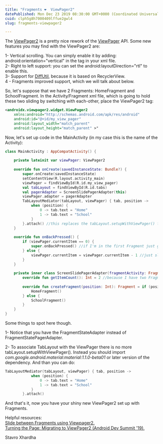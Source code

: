```yaml
---
title: "Fragments ❤  ViewPager2"
datePublished: Mon Dec 23 2019 08:30:00 GMT+0000 (Coordinated Universal Time)
cuid: clph5g8h7000409lffue2gwl4
slug: fragments-viewpager2

---
```



  
The [ViewPager2](https://developer.android.com/jetpack/androidx/releases/viewpager2) is a pretty nice rework of the [ViewPager](https://developer.android.com/reference/android/support/v4/view/ViewPager) API. Some new features you may find with the ViewPager2 are:  
  
1- Vertical scrolling. You can simply enable it by adding: android:orientation="vertical" in the <ViewPager2> tag in your xml file.  
2- Right to left support: you can set the android:layoutDirection="rtl" to enable this.  
3- Support for [DiffUtil](https://developer.android.com/reference/kotlin/androidx/recyclerview/widget/DiffUtil), because it is based on RecyclerView.  
4 - Fragments improved support, which we will talk about below.  
  
So, let's suppose that we have 2 Fragments: HomeFragment and SchoolFragment. In the Activity/Fragment xml file, which is going to hold these two sliding by switching with each-other, place the ViewPager2 tag:  
  
```xml
<androidx.viewpager2.widget.ViewPager2  
    xmlns:android="http://schemas.android.com/apk/res/android"  
    android:id="@+id/my_view_pager"  
    android:layout_width="match_parent"  
    android:layout_height="match_parent" >"
```
Now, let's set up code in the MainActivity (in my case this is the name of the Activity):  
  
```kotlin
class MainActivity : AppCompatActivity() {  
  
    private lateinit var viewPager: ViewPager2  
  
    override fun onCreate(savedInstanceState: Bundle?) {  
        super.onCreate(savedInstanceState)  
        setContentView(R.layout.activity_main)  
        viewPager = findViewById(R.id.my_view_pager)  
        val tabLayout = findViewById(R.id.tabs)  
        val pagerAdapter = ScreenSlidePagerAdapter(this)  
        viewPager.adapter = pagerAdapter  
        TabLayoutMediator(tabLayout, viewPager) { tab, position ->  
            when (position) {  
                0 -> tab.text = "Home"  
                1 -> tab.text = "School"  
            }  
        }.attach() //this replaces the tabLayout.setupWithViewPager() from ViewPager API  
    }  
  
    override fun onBackPressed() {  
        if (viewPager.currentItem == 0) {  
            super.onBackPressed() //if I'm in the first Fragment just go back  
        } else {  
            viewPager.currentItem = viewPager.currentItem - 1 //just slide to the first Fragment  
        }  
    }  
  
    private inner class ScreenSlidePagerAdapter(fragmentActivity: FragmentActivity) : FragmentStateAdapter(fragmentActivity) {  
        override fun getItemCount(): Int = 2 //because I have two Fragments  
  
        override fun createFragment(position: Int): Fragment = if (position == 0) {  
            HomeFragment()  
        } else {  
            SchoolFragment()  
        }  
    }  
}
```

Some things to spot here though.  
  
1- Notice that you have the FragmentStateAdapter instead of FragmentStatePagerAdapter.  
  
2- To associate TabLayout with the ViewPager there is no more tabLayout.setupWithViewPager(). Instead you should import _com.google.android.material:material:1.1.0-beta01_ or later version of the dependency. And than you can do:  
  
```kotlin
TabLayoutMediator(tabLayout, viewPager) { tab, position ->  
            when (position) {  
                0 -> tab.text = "Home"  
                1 -> tab.text = "School"  
            }  
        }.attach()
```  
And that's it, now you have your shiny new ViewPager2 set up with Fragments.  
  
Helpful resources:  
[Slide between Fragments using Viewpager2.](https://developer.android.com/training/animation/screen-slide-2#kotlin)  
[Turning the Page: Migrating to ViewPager2 (Android Dev Summit '19).](https://youtu.be/lAP6cz1HSzA)  

Stavro Xhardha
